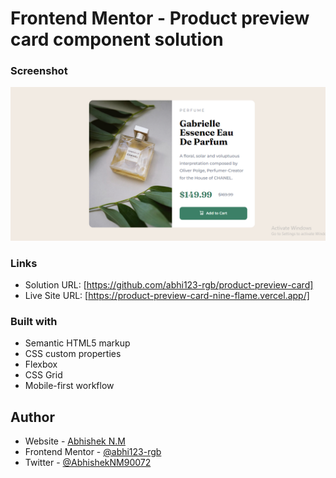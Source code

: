 # Frontend Mentor - Product preview card component solution


### Screenshot

![](./screenshot/Screenshot%202024-09-17%20162804.png)



### Links

- Solution URL: [https://github.com/abhi123-rgb/product-preview-card]
- Live Site URL: [https://product-preview-card-nine-flame.vercel.app/]



### Built with

- Semantic HTML5 markup
- CSS custom properties
- Flexbox
- CSS Grid
- Mobile-first workflow





## Author

- Website - [Abhishek N.M](https://blog-card-abhishek.vercel.app/)
- Frontend Mentor - [@abhi123-rgb](https://www.frontendmentor.io/profile/abhi123-rgb)
- Twitter - [@AbhishekNM90072](https://x.com/AbhishekNM90072?t=BcUfBwBF1rxCxOG3MduVDQ&s=09)